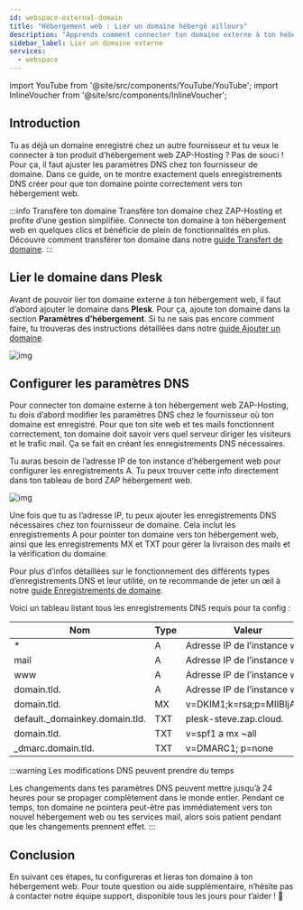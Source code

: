 ```yaml
---
id: webspace-external-domain
title: "Hébergement web : Lier un domaine hébergé ailleurs"
description: "Apprends comment connecter ton domaine externe à ton hébergement web ZAP-Hosting pour un site web et des mails qui fonctionnent nickel → Découvre tout maintenant"
sidebar_label: Lier un domaine externe
services:
  - webspace
---
```


import YouTube from '@site/src/components/YouTube/YouTube';
import InlineVoucher from '@site/src/components/InlineVoucher';



## Introduction

Tu as déjà un domaine enregistré chez un autre fournisseur et tu veux le connecter à ton produit d’hébergement web ZAP-Hosting ? Pas de souci ! Pour ça, il faut ajuster les paramètres DNS chez ton fournisseur de domaine. Dans ce guide, on te montre exactement quels enregistrements DNS créer pour que ton domaine pointe correctement vers ton hébergement web.

:::info Transfère ton domaine
Transfère ton domaine chez ZAP-Hosting et profite d’une gestion simplifiée. Connecte ton domaine à ton hébergement web en quelques clics et bénéficie de plein de fonctionnalités en plus. Découvre comment transférer ton domaine dans notre [guide Transfert de domaine](domain-transfer.md).
:::

<InlineVoucher />



## Lier le domaine dans Plesk

Avant de pouvoir lier ton domaine externe à ton hébergement web, il faut d’abord ajouter le domaine dans **Plesk**. Pour ça, ajoute ton domaine dans la section **Paramètres d’hébergement**. Si tu ne sais pas encore comment faire, tu trouveras des instructions détaillées dans notre [guide Ajouter un domaine](https://zap-hosting.com/guides/docs/webspace-adddomain).

![img](https://screensaver01.zap-hosting.com/index.php/s/Kx7KDPEk3t6Tcbd/download)



## Configurer les paramètres DNS

Pour connecter ton domaine externe à ton hébergement web ZAP-Hosting, tu dois d’abord modifier les paramètres DNS chez le fournisseur où ton domaine est enregistré. Pour que ton site web et tes mails fonctionnent correctement, ton domaine doit savoir vers quel serveur diriger les visiteurs et le trafic mail. Ça se fait en créant les enregistrements DNS nécessaires.

Tu auras besoin de l’adresse IP de ton instance d’hébergement web pour configurer les enregistrements A. Tu peux trouver cette info directement dans ton tableau de bord ZAP hébergement web.

![img](https://screensaver01.zap-hosting.com/index.php/s/DzpqenW4FwP6fbf/download)

Une fois que tu as l’adresse IP, tu peux ajouter les enregistrements DNS nécessaires chez ton fournisseur de domaine. Cela inclut les enregistrements A pour pointer ton domaine vers ton hébergement web, ainsi que les enregistrements MX et TXT pour gérer la livraison des mails et la vérification du domaine.

Pour plus d’infos détaillées sur le fonctionnement des différents types d’enregistrements DNS et leur utilité, on te recommande de jeter un œil à notre [guide Enregistrements de domaine](domain-records.md).

Voici un tableau listant tous les enregistrements DNS requis pour ta config :

| Nom                            | Type | Valeur                          | TTL  | Prio |
| ------------------------------ | ---- | ------------------------------- | ---- | ---- |
| *                              | A    | Adresse IP de l’instance web    | 3600 | 0    |
| mail                           | A    | Adresse IP de l’instance web    | 3600 | 0    |
| www                            | A    | Adresse IP de l’instance web    | 3600 | 0    |
| domain.tld.                    | A    | Adresse IP de l’instance web    | 3600 | 0    |
| domain.tld.                    | MX   | v=DKIM1;k=rsa;p=MIIBIjA......   | 3600 | 10   |
| default._domainkey.domain.tld. | TXT  | plesk-steve.zap.cloud.          | 3600 | 0    |
| domain.tld.                    | TXT  | v=spf1 a mx ~all                | 3600 | 0    |
| _dmarc.domain.tld.             | TXT  | v=DMARC1; p=none                | 3600 | 0    |

:::warning Les modifications DNS peuvent prendre du temps

Les changements dans tes paramètres DNS peuvent mettre jusqu’à 24 heures pour se propager complètement dans le monde entier. Pendant ce temps, ton domaine ne pointera peut-être pas immédiatement vers ton nouvel hébergement web ou tes services mail, alors sois patient pendant que les changements prennent effet.
:::




## Conclusion
En suivant ces étapes, tu configureras et lieras ton domaine à ton hébergement web. Pour toute question ou aide supplémentaire, n’hésite pas à contacter notre équipe support, disponible tous les jours pour t’aider ! 🙂


<InlineVoucher />